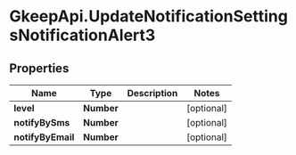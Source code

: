 # GkeepApi.UpdateNotificationSettingsNotificationAlert3

## Properties
Name | Type | Description | Notes
------------ | ------------- | ------------- | -------------
**level** | **Number** |  | [optional] 
**notifyBySms** | **Number** |  | [optional] 
**notifyByEmail** | **Number** |  | [optional] 
